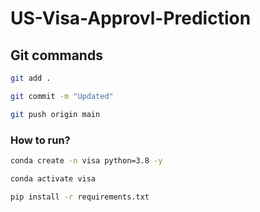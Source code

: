 # US-Visa-Approvl-Prediction

## Git commands

```bash
git add .
```
```bash
git commit -m "Updated"
```
```bash
git push origin main
```

### How to run?
```bash
conda create -n visa python=3.8 -y
```
```bash
conda activate visa
```
```bash
pip install -r requirements.txt
```